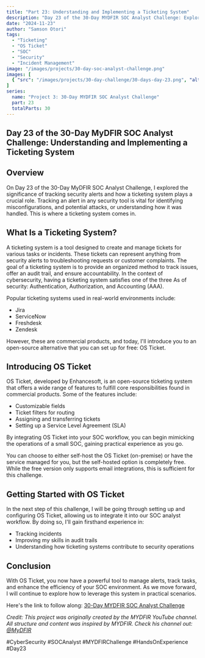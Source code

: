 ```yaml
---
title: "Part 23: Understanding and Implementing a Ticketing System"
description: "Day 23 of the 30-Day MYDFIR SOC Analyst Challenge: Exploring ticketing systems and their crucial role in tracking security alerts and managing SOC operations."
date: "2024-11-23"
author: "Samson Otori"
tags:
  - "Ticketing"
  - "OS Ticket"
  - "SOC"
  - "Security"
  - "Incident Management"
image: "/images/projects/30-day-soc-analyst-challenge.png"
images: [
  { "src": "/images/projects/30-day-challenge/30-days-day-23.png", "alt": "30 Days MYDFIR SOC Analyst Challenge Day 23" }
]
series:
  name: "Project 3: 30-Day MYDFIR SOC Analyst Challenge"
  part: 23
  totalParts: 30
---
```


## Day 23 of the 30-Day MyDFIR SOC Analyst Challenge: Understanding and Implementing a Ticketing System

## Overview

On Day 23 of the 30-Day MyDFIR SOC Analyst Challenge, I explored the significance of tracking security alerts and how a ticketing system plays a crucial role. Tracking an alert in any security tool is vital for identifying misconfigurations, and potential attacks, or understanding how it was handled. This is where a ticketing system comes in.

## What Is a Ticketing System?

A ticketing system is a tool designed to create and manage tickets for various tasks or incidents. These tickets can represent anything from security alerts to troubleshooting requests or customer complaints. The goal of a ticketing system is to provide an organized method to track issues, offer an audit trail, and ensure accountability. In the context of cybersecurity, having a ticketing system satisfies one of the three As of security: Authentication, Authorization, and Accounting (AAA).

Popular ticketing systems used in real-world environments include:
- Jira
- ServiceNow
- Freshdesk
- Zendesk

However, these are commercial products, and today, I'll introduce you to an open-source alternative that you can set up for free: OS Ticket.

## Introducing OS Ticket

OS Ticket, developed by Enhancesoft, is an open-source ticketing system that offers a wide range of features to fulfill core responsibilities found in commercial products. Some of the features include:

- Customizable fields
- Ticket filters for routing
- Assigning and transferring tickets
- Setting up a Service Level Agreement (SLA)

By integrating OS Ticket into your SOC workflow, you can begin mimicking the operations of a small SOC, gaining practical experience as you go.

You can choose to either self-host the OS Ticket (on-premise) or have the service managed for you, but the self-hosted option is completely free. While the free version only supports email integrations, this is sufficient for this challenge.

## Getting Started with OS Ticket

In the next step of this challenge, I will be going through setting up and configuring OS Ticket, allowing us to integrate it into our SOC analyst workflow. By doing so, I'll gain firsthand experience in:

- Tracking incidents
- Improving my skills in audit trails
- Understanding how ticketing systems contribute to security operations

## Conclusion

With OS Ticket, you now have a powerful tool to manage alerts, track tasks, and enhance the efficiency of your SOC environment. As we move forward, I will continue to explore how to leverage this system in practical scenarios.

Here's the link to follow along: [30-Day MYDFIR SOC Analyst Challenge](https://www.youtube.com/watch?v=kvTCA4FQET0&list=PLG6KGSNK4PuBWmX9NykU0wnWamjxdKhDJ&index=50)

*Credit: This project was originally created by the MYDFIR YouTube channel. All structure and content was inspired by MYDFIR. Check his channel out: [@MyDFIR](https://www.youtube.com/@MyDFIR)*

#CyberSecurity #SOCAnalyst #MYDFIRChallenge #HandsOnExperience #Day23 